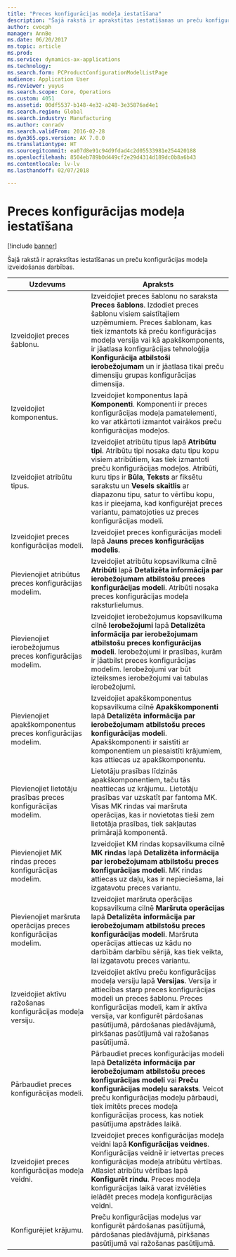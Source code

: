 ```yaml
---
title: "Preces konfigurācijas modeļa iestatīšana"
description: "Šajā rakstā ir aprakstītas iestatīšanas un preču konfigurācijas modeļa izveidošanas darbības."
author: cvocph
manager: AnnBe
ms.date: 06/20/2017
ms.topic: article
ms.prod: 
ms.service: dynamics-ax-applications
ms.technology: 
ms.search.form: PCProductConfigurationModelListPage
audience: Application User
ms.reviewer: yuyus
ms.search.scope: Core, Operations
ms.custom: 4051
ms.assetid: 00df5537-b148-4e32-a248-3e35876ad4e1
ms.search.region: Global
ms.search.industry: Manufacturing
ms.author: conradv
ms.search.validFrom: 2016-02-28
ms.dyn365.ops.version: AX 7.0.0
ms.translationtype: HT
ms.sourcegitcommit: ea07d8e91c94d9fdad4c2d05533981e254420188
ms.openlocfilehash: 8504eb789b0d449cf2e29d4314d189dc0b8a6b43
ms.contentlocale: lv-lv
ms.lasthandoff: 02/07/2018

---
```


# <a name="set-up-a-product-configuration-model"></a>Preces konfigurācijas modeļa iestatīšana

[!include [banner](../includes/banner.md)]

Šajā rakstā ir aprakstītas iestatīšanas un preču konfigurācijas modeļa izveidošanas darbības.

| Uzdevums                                                        | Apraksts                                                                                                                                                                                                                                                                                                                                                                                        |
|-------------------------------------------------------------|----------------------------------------------------------------------------------------------------------------------------------------------------------------------------------------------------------------------------------------------------------------------------------------------------------------------------------------------------------------------------------------------------|
| Izveidojiet preces šablonu.                                    | Izveidojiet preces šablonu no saraksta **Preces šablons**. Izdodiet preces šablonu visiem saistītajiem uzņēmumiem. Preces šablonam, kas tiek izmantots kā preču konfigurācijas modeļa versija vai kā apakškomponents, ir jāatlasa konfigurācijas tehnoloģija **Konfigurācija atbilstoši ierobežojumam** un ir jāatlasa tikai preču dimensiju grupas konfigurācijas dimensija. |
| Izveidojiet komponentus.                                          | Izveidojiet komponentus lapā **Komponenti**. Komponenti ir preces konfigurācijas modeļa pamatelementi, ko var atkārtoti izmantot vairākos preču konfigurācijas modeļos.                                                                                                                                                                                                                      |
| Izveidojiet atribūtu tipus.                                     | Izveidojiet atribūtu tipus lapā **Atribūtu tipi**. Atribūtu tipi nosaka datu tipu kopu visiem atribūtiem, kas tiek izmantoti preču konfigurācijas modeļos. Atribūti, kuru tips ir **Būla**, **Teksts** ar fiksētu sarakstu un **Vesels skaitlis** ar diapazonu tipu, satur to vērtību kopu, kas ir pieejama, kad konfigurējat preces variantu, pamatojoties uz preces konfigurācijas modeli.       |
| Izveidojiet preces konfigurācijas modeli.                       | Izveidojiet preces konfigurācijas modeli lapā **Jauns preces konfigurācijas modelis**.                                                                                                                                                                                                                                                                                                              |
| Pievienojiet atribūtus preces konfigurācijas modelim.            | Izveidojiet atribūtu kopsavilkuma cilnē **Atribūti** lapā **Detalizēta informācija par ierobežojumam atbilstošu preces konfigurācijas modeli**. Atribūti nosaka preces konfigurācijas modeļa raksturlielumus.                                                                                                                                                                                                       |
| Pievienojiet ierobežojumus preces konfigurācijas modelim.           | Izveidojiet ierobežojumus kopsavilkuma cilnē **Ierobežojumi** lapā **Detalizēta informācija par ierobežojumam atbilstošu preces konfigurācijas modeli**. Ierobežojumi ir prasības, kurām ir jāatbilst preces konfigurācijas modelim. Ierobežojumi var būt izteiksmes ierobežojumi vai tabulas ierobežojumi.                                                                                                                                 |
| Pievienojiet apakškomponentus preces konfigurācijas modelim.         | Izveidojiet apakškomponentus kopsavilkuma cilnē **Apakškomponenti** lapā **Detalizēta informācija par ierobežojumam atbilstošu preces konfigurācijas modeli**. Apakškomponenti ir saistīti ar komponentiem un piesaistīti krājumiem, kas attiecas uz apakškomponentu.                                                                                                                                                                       |
| Pievienojiet lietotāju prasības preces konfigurācijas modelim.     | Lietotāju prasības līdzinās apakškomponentiem, taču tās neattiecas uz krājumu.. Lietotāju prasības var uzskatīt par fantoma MK. Visas MK rindas vai maršruta operācijas, kas ir novietotas tieši zem lietotāja prasības, tiek sakļautas primārajā komponentā.                                                                                                                       |
| Pievienojiet MK rindas preces konfigurācijas modelim.             | Izveidojiet KM rindas kopsavilkuma cilnē **MK rindas** lapā **Detalizēta informācija par ierobežojumam atbilstošu preces konfigurācijas modeli**. MK rindas attiecas uz daļu, kas ir nepieciešama, lai izgatavotu preces variantu.                                                                                                                                                                                                 |
| Pievienojiet maršruta operācijas preces konfigurācijas modelim.      | Izveidojiet maršruta operācijas kopsavilkuma cilnē **Maršruta operācijas** lapā **Detalizēta informācija par ierobežojumam atbilstošu preces konfigurācijas modeli**. Maršruta operācijas attiecas uz kādu no darbībām darbību sērijā, kas tiek veikta, lai izgatavotu preces variantu.                                                                                                                                                    |
| Izveidojiet aktīvu ražošanas konfigurācijas modeļa versiju. | Izveidojiet aktīvu preču konfigurācijas modeļa versiju lapā **Versijas**. Versija ir attiecības starp preces konfigurācijas modeli un preces šablonu. Preces konfigurācijas modeli, kam ir aktīva versija, var konfigurēt pārdošanas pasūtījumā, pārdošanas piedāvājumā, pirkšanas pasūtījumā vai ražošanas pasūtījumā.                                                               |
| Pārbaudiet preces konfigurācijas modeli.                         | Pārbaudiet preces konfigurācijas modeli lapā **Detalizēta informācija par ierobežojumam atbilstošu preces konfigurācijas modeli** vai **Preču konfigurācijas modeļu saraksts**. Veicot preču konfigurācijas modeļu pārbaudi, tiek imitēts preces modeļa konfigurācijas process, kas notiek pasūtījuma apstrādes laikā.                                                                                                |
| Izveidojiet preces konfigurācijas modeļa veidni.                | Izveidojiet preces konfigurācijas modeļa veidni lapā **Konfigurācijas veidnes**. Konfigurācijas veidnē ir ietvertas preces konfigurācijas modeļa atribūtu vērtības. Atlasiet atribūtu vērtības lapā **Konfigurēt rindu**. Preces modeļa konfigurācijas laikā varat izvēlēties ielādēt preces modeļa konfigurācijas veidni.                                                   |
| Konfigurējiet krājumu.                                          | Preču konfigurācijas modeļus var konfigurēt pārdošanas pasūtījumā, pārdošanas piedāvājumā, pirkšanas pasūtījumā vai ražošanas pasūtījumā.                                                                                                                                                                                                                                                                           |






